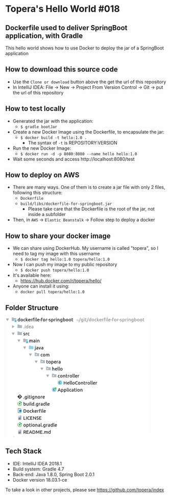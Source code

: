 # Topera's Hello World #018
## Dockerfile used to deliver SpringBoot application, with Gradle
This hello world shows how to use Docker to deploy the jar of a SpringBoot application

## How to download this source code
* Use the `Clone or download` button above the get the url of this repository
* In IntelliJ IDEA: File → New → Project From Version Control -> Git -> put the url of this repository

## How to test locally
* Generated the jar with the application:
    * `$ gradle bootJar`
* Create a new Docker Image using the Dockerfile, to encapsulate the jar:
    * `$ docker build -t hello:1.0 .`
        * The syntax of `-t` is REPOSITORY:VERSION
* Run the new Docker Image:
    * `$ docker run -d -p 8080:8080 --name hello hello:1.0`
* Wait some seconds and access http://localhost:8080/test

## How to deploy on AWS
* There are many ways. One of them is to create a jar file with only 2 files, following this structure:
    * `Dockerfile`
    * `build/libs/dockerfile-for-springboot.jar`
        * Please take care that the Dockerfile is the root of the jar, not inside a subfolder
* Then, in `AWS` -> `Elastic Beanstalk` -> Follow step to deploy a docker

## How to share your docker image
* We can share using DockerHub. My username is called "topera", so I need to tag my image with this username
    * `$ docker tag hello:1.0 topera/hello:1.0`
* Now I can push my image to my public repository
    * `$ docker push topera/hello:1.0`
* It's available here:
    * https://hub.docker.com/r/topera/hello/
* Anyone can install it using:
    * `docker pull topera/hello:1.0`

## Folder Structure
![folder-structure](./doc/files.png)

## Tech Stack
* IDE: IntelliJ IDEA 2018.1
* Build system: Gradle 4.7
* Back-end: Java 1.8.0, Spring Boot 2.0.1
* Docker version 18.03.1-ce

To take a look in other projects, please see https://github.com/topera/index



